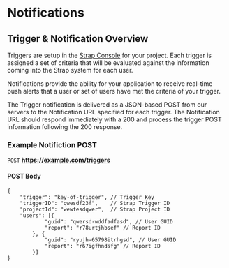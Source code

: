 # Notifications

## Trigger & Notification Overview

Triggers are setup in the <a href="https://console.straphq.com" target="_blank">Strap Console</a> for your project.  Each trigger is assigned a set of criteria that will be evaluated against the information coming into the Strap system for each user.

Notifications provide the ability for your application to receive real-time push alerts that a user or set of users have met the criteria of your trigger.  

The Trigger notification is delivered as a JSON-based POST from our servers to the Notification URL specified for each trigger.  The Notification URL should respond immediately with a 200 and process the trigger  POST information following the 200 response.

### Example Notifiction POST

```POST``` **https://example.com/triggers**

#### POST Body
```
{
    "trigger": "key-of-trigger", // Trigger Key
    "triggerID": "qwesdf23f",    // Strap Trigger ID
    "projectId": "wewfesdqwer",  // Strap Project ID
    "users": [{
            "guid": "qwersd-wddfadfasd", // User GUID
            "report": "r78urtjhbsef" // Report ID 
        }, {
            "guid": "ryujh-65798itrhgsd", // User GUID
            "report": "r67igfhndsfg" // Report ID
        }]
}

```